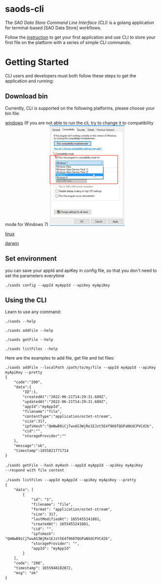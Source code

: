 # saods-cli

The _SAO Data Store Command Line Interface (CLI)_ is a golang application for terminal-based [SAO Data Store] workflows.

Follow the [instruction](https://github.com/SaoNetwork/Data-Store-Guide/blob/main/README.md#authenticate-requests) to get your first application and use CLI to store your first file on the platform with a series of simple CLI commands.

# Getting Started

CLI users and developers must both follow these steps to get the application and running:

## Download bin
Currently, CLI is supported on the following platforms, please choose your bin file:

[windows](https://github.com/SaoNetwork/sao-cli/releases/download/v1.0.0/saods.exe)
(If you are not able to run the cli, try to change it to compatibility mode for Windows 7)
![compatibility_mode.png](compatibility_mode.png)

[linux](https://github.com/SaoNetwork/sao-cli/releases/download/v1.0.0/saods)

[darwin](https://github.com/SaoNetwork/sao-cli/releases/download/v1.0.0/saods-darwin)


## Set environment
you can save your appId and apiKey in config file, so that you don't need to set the parameters everytime
```shell
./saods config --appId myAppId --apiKey myApiKey
```

## Using the CLI

Learn to use any command:

```shell
./saods --help
```
```shell
./saods addFile --help
```
```shell
./saods getFile --help
```
```shell
./saods listFiles --help
```

Here are the examples to add file, get file and list files:
```shell
./saods addFile --localPath /path/to/my/file --appId myAppId --apiKey myApiKey --pretty
{
    "code":"200",
    "data":{
        "ID":1,
        "createdAt":"2022-06-21T14:29:31.689Z",
        "updatedAt":"2022-06-21T14:29:31.689Z",
        "appId":"myAppId",
        "filename":"file",
        "contentType":"application/octet-stream",
        "size":317,
        "ipfsHash":"QmNwB9iCjTwvAS3WjRe1EJzt5E4f966TQGPaNXdCPVCd2b",
        "cid":"",
        "storageProvider":""
    },
    "message":"ok",
    "timestamp":1655821771714
}

./saods getFile --hash myHash --appId myAppId --apiKey myApiKey
--respond with file content

./saods listFiles --appId myAppId --apiKey myApiKey --pretty
{
    "data": [
        {
            "id": "1",
            "filename": "file",
            "format": "application/octet-stream",
            "size": 317,
            "lastModifiedAt": 1655455241881,
            "createdAt": 1655455241881,
            "cid": "",
            "ipfsHash": "QmNwB9iCjTwvAS3WjRe1EJzt5E4f966TQGPaNXdCPVCd2b",
            "storageProvider": "",
            "appId": "myAppId"
        }
    ],
    "code": "200",
    "timestamp": 1655948182072,
    "msg": "ok"
}

```
